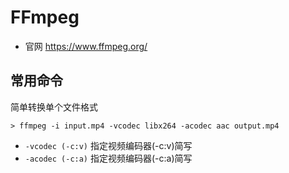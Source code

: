 

# FFmpeg

- 官网 https://www.ffmpeg.org/


## 常用命令

 简单转换单个文件格式

    > ffmpeg -i input.mp4 -vcodec libx264 -acodec aac output.mp4

- `-vcodec (-c:v)` 指定视频编码器(-c:v)简写
- `-acodec (-c:a)` 指定视频编码器(-c:a)简写

